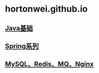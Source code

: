 # hortonwei.github.io
## [Java基础](./doc/Java基础.md) 
## [Spring系列](./doc/Spring系列.md) 
## [MySQL、Redis、MQ、Nginx](./doc/MySQL、Redis、MQ、Nginx.md) 
